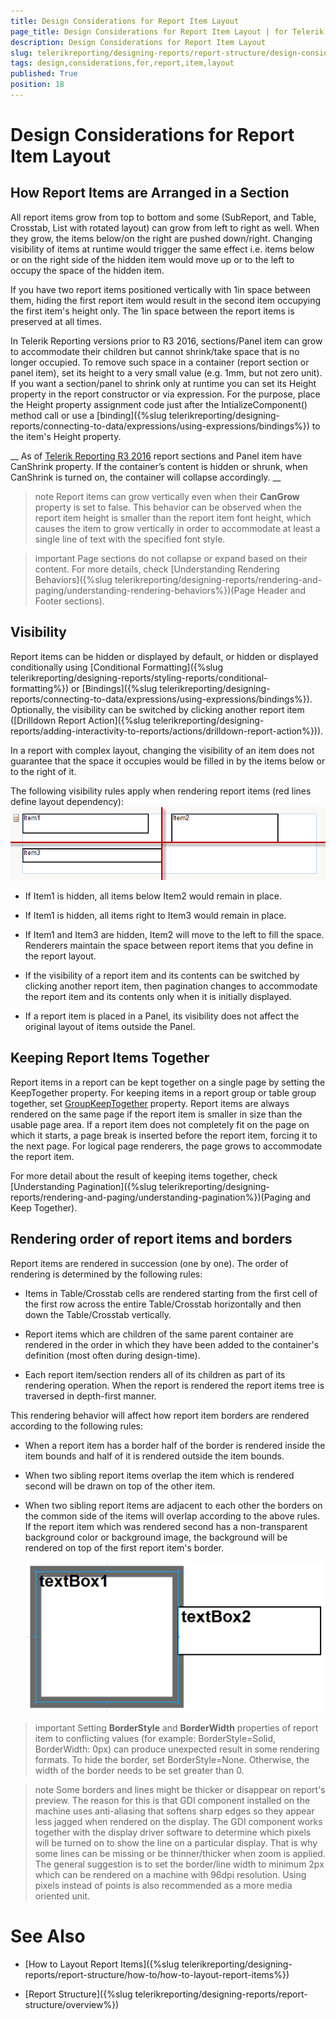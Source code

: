 ```yaml
---
title: Design Considerations for Report Item Layout
page_title: Design Considerations for Report Item Layout | for Telerik Reporting Documentation
description: Design Considerations for Report Item Layout
slug: telerikreporting/designing-reports/report-structure/design-considerations-for-report-item-layout
tags: design,considerations,for,report,item,layout
published: True
position: 18
---
```


# Design Considerations for Report Item Layout



## How Report Items are Arranged in a Section

All report items grow from top to bottom and some (SubReport, and Table, Crosstab, List with rotated layout) can grow from left to right as well. When they grow, the items
          below/on the right are pushed down/right. Changing visibility of items at runtime would trigger the same effect i.e. items below or
          on the right side of the hidden item would move up or to the left to occupy the space of the hidden item.
        

If you have two report items positioned vertically with 1in space between them, hiding the first report item
          would result in the second item occupying the first item's height only. The 1in space between the report items is preserved at all times.
        

In Telerik Reporting versions prior to R3 2016, sections/Panel item can grow to accommodate their children but cannot shrink/take space that is no longer occupied.
          To remove such space in a container (report section or panel item), set its height to a very small value (e.g. 1mm, but not zero unit). If you want a section/panel to
          shrink only at runtime you can set its Height property in the report constructor or via expression. For the purpose, place the Height property assignment code just after
          the IntializeComponent() method call or use a [binding]({%slug telerikreporting/designing-reports/connecting-to-data/expressions/using-expressions/bindings%}) to the item's Height property.
        

__
            As of [Telerik Reporting R3 2016](http://www.telerik.com/support/whats-new/reporting/release-history/telerik-reporting-r3-2016-(version-10-2-16-914)) report sections and Panel item have CanShrink property. If the container’s content is hidden or shrunk, when CanShrink is turned on,
            the container will collapse accordingly.
          __

>note Report items can grow vertically even when their  __CanGrow__  property is set to false.            This behavior can be observed when the report item height is smaller than the report item font height, which causes the item to grow            vertically in order to accommodate at least a single line of text with the specified font style.          


>important Page sections do not collapse or expand based on their content. For more details, check            [Understanding Rendering Behaviors]({%slug telerikreporting/designing-reports/rendering-and-paging/understanding-rendering-behaviors%})(Page Header and Footer sections).          


## Visibility

Report items can be hidden or displayed by default, or hidden or displayed conditionally using [Conditional Formatting]({%slug telerikreporting/designing-reports/styling-reports/conditional-formatting%}) or [Bindings]({%slug telerikreporting/designing-reports/connecting-to-data/expressions/using-expressions/bindings%}).
          Optionally, the visibility can be switched by clicking another report item ([Drilldown Report Action]({%slug telerikreporting/designing-reports/adding-interactivity-to-reports/actions/drilldown-report-action%})).
        

In a report with complex layout, changing the visibility of an item does not guarantee that the space it occupies would be filled in by the items below or to the right of it.

The following visibility rules apply when rendering report items (red lines define layout dependency):  
  ![](images/ReportItemLayout.png)

* If Item1 is hidden, all items below Item2 would remain in place. 

* If Item1 is hidden, all items right to Item3 would remain in place. 

* If Item1 and Item3 are hidden, Item2 will move to the left to fill the space. Renderers maintain the
              space between report items that you define in the report layout.
            

* If the visibility of a report item and its contents can be switched by clicking another report item, then
              pagination changes to accommodate the report item and its contents only when it is initially displayed.
            

* If a report item is placed in a Panel, its visibility does not affect the original layout of items outside the Panel. 

## Keeping Report Items Together

Report items in a report can be kept together on a single page by setting
          the KeepTogether property. For keeping items in a report group or table group together, set [GroupKeepTogether](/reporting/api/Telerik.Reporting.Group#collapsible-Telerik_Reporting_Group_GroupKeepTogether) property.
          Report items are always rendered on the same page if the report
          item is smaller in size than the usable page area. If a report item does
          not completely fit on the page on which it starts, a page break is inserted before the report item,
          forcing it to the next page. For logical page renderers, the page grows to accommodate the report item.
        

For more detail about the result of keeping items together, check [Understanding Pagination]({%slug telerikreporting/designing-reports/rendering-and-paging/understanding-pagination%})(Paging and Keep Together).
        

## Rendering order of report items and borders

Report items are rendered in succession (one by one). The order of rendering is determined by the following rules:
        

* Items in Table/Crosstab cells are rendered starting from the first cell of the first row
              across the entire Table/Crosstab horizontally and then down the Table/Crosstab vertically.
            

* Report items which are children of the same parent container are rendered in the order in which they have been added
              to the container's definition (most often during design-time).
            

* Each report item/section renders all of its children as part of its rendering operation.
              When the report is rendered the report items tree is traversed in depth-first manner.
            

This rendering behavior will affect how report item borders are rendered according to the following rules:

* When a report item has a border half of the border is rendered inside the item bounds and half of it is rendered outside the item bounds.
            

* When two sibling report items overlap the item which is rendered second will be drawn on top of the other item.
            

* When two sibling report items are adjacent to each other the borders on the common side of the items will overlap according to the above rules.
              If the report item which was rendered second has a non-transparent background color or background image, the background will be
              rendered on top of the first report item's border.
              
  ![Border Overlapping](images/BorderOverlapping.png)

>important Setting  __BorderStyle__  and  __BorderWidth__  properties of report item to conflicting values            (for example: BorderStyle=Solid, BorderWidth: 0px) can produce unexpected result in some rendering formats.            To hide the border, set BorderStyle=None. Otherwise, the width of the border needs to be set greater than 0.          


>note Some borders and lines might be thicker or disappear on report's preview. The reason for this is that GDI component installed on the             machine uses anti-aliasing that softens sharp edges so they appear less jagged when rendered on the display.          The GDI component works together with the display driver software to determine which pixels will be turned on to show the line on a particular display.            That is why some lines can be missing or be thinner/thicker when zoom is applied.          The general suggestion is to set the border/line width to minimum 2px which can be rendered on a machine with 96dpi resolution.            Using pixels instead of points is also recommended as a more media oriented unit.          


# See Also


 * [How to Layout Report Items]({%slug telerikreporting/designing-reports/report-structure/how-to/how-to-layout-report-items%})

 * [Report Structure]({%slug telerikreporting/designing-reports/report-structure/overview%})
